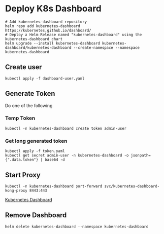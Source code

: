 # Deploy K8s Dashboard

```
# Add kubernetes-dashboard repository
helm repo add kubernetes-dashboard https://kubernetes.github.io/dashboard/
# Deploy a Helm Release named "kubernetes-dashboard" using the kubernetes-dashboard chart
helm upgrade --install kubernetes-dashboard kubernetes-dashboard/kubernetes-dashboard --create-namespace --namespace kubernetes-dashboard

```
## Create user

```
kubectl apply -f dashboard-user.yaml
```

## Generate Token

Do one of the following

### Temp Token

```
kubectl -n kubernetes-dashboard create token admin-user
```

### Get long generated token 

```
kubectl apply -f token.yaml
kubectl get secret admin-user -n kubernetes-dashboard -o jsonpath={".data.token"} | base64 -d
```


## Start Proxy
```
kubectl -n kubernetes-dashboard port-forward svc/kubernetes-dashboard-kong-proxy 8443:443
```

[Kubernetes Dashboard](https://localhost:8443/)


## Remove Dashboard

```
helm delete kubernetes-dashboard --namespace kubernetes-dashboard
```